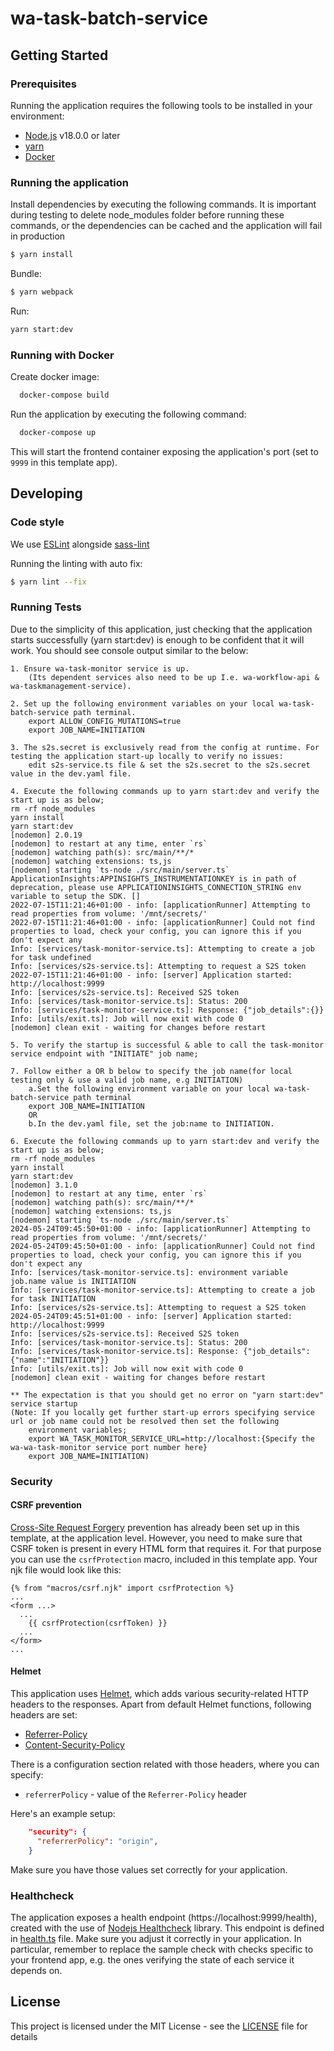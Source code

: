 # wa-task-batch-service

## Getting Started

### Prerequisites

Running the application requires the following tools to be installed in your environment:

  * [Node.js](https://nodejs.org/) v18.0.0 or later
  * [yarn](https://yarnpkg.com/)
  * [Docker](https://www.docker.com)

### Running the application

Install dependencies by executing the following commands. It is important during testing to delete node_modules
folder before running these commands, or the dependencies can be cached and the application will fail in production

 ```bash
$ yarn install
 ```
Bundle:

```bash
$ yarn webpack
```

Run:

```bash
yarn start:dev
```


### Running with Docker

Create docker image:

```bash
  docker-compose build
```

Run the application by executing the following command:

```bash
  docker-compose up
```

This will start the frontend container exposing the application's port
(set to `9999` in this template app).



## Developing

### Code style

We use [ESLint](https://github.com/typescript-eslint/typescript-eslint)
alongside [sass-lint](https://github.com/sasstools/sass-lint)

Running the linting with auto fix:
```bash
$ yarn lint --fix
```

### Running Tests

Due to the simplicity of this application, just checking that the application starts successfully (yarn start:dev) is enough
to be confident that it will work. You should see console output similar to the below:

```
1. Ensure wa-task-monitor service is up.
    (Its dependent services also need to be up I.e. wa-workflow-api & wa-taskmanagement-service).

2. Set up the following environment variables on your local wa-task-batch-service path terminal.
    export ALLOW_CONFIG_MUTATIONS=true
    export JOB_NAME=INITIATION

3. The s2s.secret is exclusively read from the config at runtime. For testing the application start-up locally to verify no issues:
    edit s2s-service.ts file & set the s2s.secret to the s2s.secret value in the dev.yaml file.

4. Execute the following commands up to yarn start:dev and verify the start up is as below;
rm -rf node_modules
yarn install
yarn start:dev
[nodemon] 2.0.19
[nodemon] to restart at any time, enter `rs`
[nodemon] watching path(s): src/main/**/*
[nodemon] watching extensions: ts,js
[nodemon] starting `ts-node ./src/main/server.ts`
ApplicationInsights:APPINSIGHTS_INSTRUMENTATIONKEY is in path of deprecation, please use APPLICATIONINSIGHTS_CONNECTION_STRING env variable to setup the SDK. []
2022-07-15T11:21:46+01:00 - info: [applicationRunner] Attempting to read properties from volume: '/mnt/secrets/'
2022-07-15T11:21:46+01:00 - info: [applicationRunner] Could not find properties to load, check your config, you can ignore this if you don't expect any
Info: [services/task-monitor-service.ts]: Attempting to create a job for task undefined
Info: [services/s2s-service.ts]: Attempting to request a S2S token
2022-07-15T11:21:46+01:00 - info: [server] Application started: http://localhost:9999
Info: [services/s2s-service.ts]: Received S2S token
Info: [services/task-monitor-service.ts]: Status: 200
Info: [services/task-monitor-service.ts]: Response: {"job_details":{}}
Info: [utils/exit.ts]: Job will now exit with code 0
[nodemon] clean exit - waiting for changes before restart

5. To verify the startup is successful & able to call the task-monitor service endpoint with "INITIATE" job name;

7. Follow either a OR b below to specify the job name(for local testing only & use a valid job name, e.g INITIATION)
    a.Set the following environment variable on your local wa-task-batch-service path terminal
    export JOB_NAME=INITIATION
    OR
    b.In the dev.yaml file, set the job:name to INITIATION.

6. Execute the following commands up to yarn start:dev and verify the start up is as below;
rm -rf node_modules
yarn install
yarn start:dev
[nodemon] 3.1.0
[nodemon] to restart at any time, enter `rs`
[nodemon] watching path(s): src/main/**/*
[nodemon] watching extensions: ts,js
[nodemon] starting `ts-node ./src/main/server.ts`
2024-05-24T09:45:50+01:00 - info: [applicationRunner] Attempting to read properties from volume: '/mnt/secrets/'
2024-05-24T09:45:50+01:00 - info: [applicationRunner] Could not find properties to load, check your config, you can ignore this if you don't expect any
Info: [services/task-monitor-service.ts]: environment variable job.name value is INITIATION
Info: [services/task-monitor-service.ts]: Attempting to create a job for task INITIATION
Info: [services/s2s-service.ts]: Attempting to request a S2S token
2024-05-24T09:45:51+01:00 - info: [server] Application started: http://localhost:9999
Info: [services/s2s-service.ts]: Received S2S token
Info: [services/task-monitor-service.ts]: Status: 200
Info: [services/task-monitor-service.ts]: Response: {"job_details":{"name":"INITIATION"}}
Info: [utils/exit.ts]: Job will now exit with code 0
[nodemon] clean exit - waiting for changes before restart

** The expectation is that you should get no error on "yarn start:dev" service startup
(Note: If you locally get further start-up errors specifying service url or job name could not be resolved then set the following
    environment variables;
    export WA_TASK_MONITOR_SERVICE_URL=http://localhost:{Specify the wa-wa-task-monitor service port number here}
    export JOB_NAME=INITIATION)

```

### Security

#### CSRF prevention

[Cross-Site Request Forgery](https://github.com/pillarjs/understanding-csrf) prevention has already been
set up in this template, at the application level. However, you need to make sure that CSRF token
is present in every HTML form that requires it. For that purpose you can use the `csrfProtection` macro,
included in this template app. Your njk file would look like this:

```
{% from "macros/csrf.njk" import csrfProtection %}
...
<form ...>
  ...
    {{ csrfProtection(csrfToken) }}
  ...
</form>
...
```

#### Helmet

This application uses [Helmet](https://helmetjs.github.io/), which adds various security-related HTTP headers
to the responses. Apart from default Helmet functions, following headers are set:

* [Referrer-Policy](https://helmetjs.github.io/docs/referrer-policy/)
* [Content-Security-Policy](https://helmetjs.github.io/docs/csp/)

There is a configuration section related with those headers, where you can specify:
* `referrerPolicy` - value of the `Referrer-Policy` header


Here's an example setup:

```json
    "security": {
      "referrerPolicy": "origin",
    }
```

Make sure you have those values set correctly for your application.

### Healthcheck

The application exposes a health endpoint (https://localhost:9999/health), created with the use of
[Nodejs Healthcheck](https://github.com/hmcts/nodejs-healthcheck) library. This endpoint is defined
in [health.ts](src/main/routes/health.ts) file. Make sure you adjust it correctly in your application.
In particular, remember to replace the sample check with checks specific to your frontend app,
e.g. the ones verifying the state of each service it depends on.

## License

This project is licensed under the MIT License - see the [LICENSE](LICENSE) file for details

